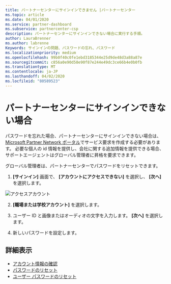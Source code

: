 ```yaml
---
title: パートナーセンターにサインインできません |パートナーセンター
ms.topic: article
ms.date: 04/01/2020
ms.service: partner-dashboard
ms.subservice: partnercenter-csp
description: パートナーセンターにサインインできない場合に実行する手順。
author: LauraBrenner
ms.author: labrenne
Keywords: サインインの問題、パスワードの忘れ、パスワード
ms.localizationpriority: medium
ms.openlocfilehash: 99b0f40c0fe1ebd3185344e25d9de48d3a88a87e
ms.sourcegitcommit: c856a0e90d58e90f87e244e49dc3ce66b4e0b0fb
ms.translationtype: MT
ms.contentlocale: ja-JP
ms.lasthandoff: 04/02/2020
ms.locfileid: "80589523"
---
```

# <a name="if-you-cant-sign-into-partner-center"></a>パートナーセンターにサインインできない場合

パスワードを忘れた場合、パートナーセンターにサインインできない場合は、 [Microsoft Partner Network ポータル](https://partner.microsoft.com/commercial#/)でサービス要求を作成する必要があります。 必要な個人の id 情報を提供し、会社に関する追加情報を提供できる場合、サポートエージェントはグローバル管理者に昇格を要求できます。

グローバル管理者は、パートナーセンターでパスワードをリセットできます。

1. **[サインイン]** 画面で、 **[アカウントにアクセスできない]** を選択し、 **[次へ]** を選択します。

![アクセスアカウント](images/password/password/accessaccount1.png)

2. **[職場または学校アカウント]** を選択します。

3. ユーザー ID と画像またはオーディオの文字を入力します。 **[次へ]** を選択します。

4. 新しいパスワードを設定します。

## <a name="see-more"></a>詳細表示

- [アカウント情報の確認](verification-responses.md)
- [パスワードのリセット](reset-my-pasword.md)
- [ユーザー パスワードのリセット](reset-a-user-password.md)

